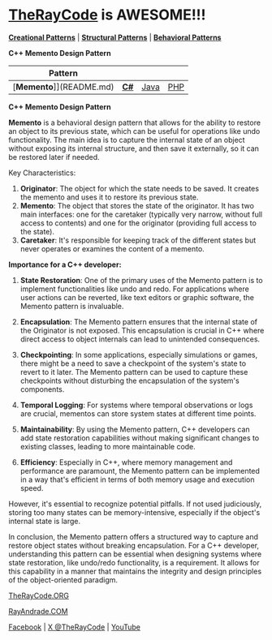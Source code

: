 # [TheRayCode](../../../README.md) is AWESOME!!!

**[Creational Patterns](../../Creational/README.md)** | **[Structural Patterns](../../Structural/README.md)** | **[Behavioral Patterns](../README.md)**

**C++ Memento Design Pattern**

|Pattern|   |   |   |
|---|---|---|---|
| [**Memento**]](README.md) | [**C#**](../../../Csharp/Behavioral/Memento/README.md) | [Java](../../../Java/Behavioral/Memento/README.md) | [PHP](../../../PHP/Behavioral/Memento/README.md) |

**C++ Memento Design Pattern**

**Memento** is a behavioral design pattern that allows for the ability to restore an object to its previous state, which can be useful for operations like undo functionality. The main idea is to capture the internal state of an object without exposing its internal structure, and then save it externally, so it can be restored later if needed.

Key Characteristics:
1. **Originator**: The object for which the state needs to be saved. It creates the memento and uses it to restore its previous state.
2. **Memento**: The object that stores the state of the originator. It has two main interfaces: one for the caretaker (typically very narrow, without full access to contents) and one for the originator (providing full access to the state).
3. **Caretaker**: It's responsible for keeping track of the different states but never operates or examines the content of a memento.

**Importance for a C++ developer:**

1. **State Restoration**: One of the primary uses of the Memento pattern is to implement functionalities like undo and redo. For applications where user actions can be reverted, like text editors or graphic software, the Memento pattern is invaluable.

2. **Encapsulation**: The Memento pattern ensures that the internal state of the Originator is not exposed. This encapsulation is crucial in C++ where direct access to object internals can lead to unintended consequences.

3. **Checkpointing**: In some applications, especially simulations or games, there might be a need to save a checkpoint of the system's state to revert to it later. The Memento pattern can be used to capture these checkpoints without disturbing the encapsulation of the system's components.

4. **Temporal Logging**: For systems where temporal observations or logs are crucial, mementos can store system states at different time points.

5. **Maintainability**: By using the Memento pattern, C++ developers can add state restoration capabilities without making significant changes to existing classes, leading to more maintainable code.

6. **Efficiency**: Especially in C++, where memory management and performance are paramount, the Memento pattern can be implemented in a way that's efficient in terms of both memory usage and execution speed.

However, it's essential to recognize potential pitfalls. If not used judiciously, storing too many states can be memory-intensive, especially if the object's internal state is large.

In conclusion, the Memento pattern offers a structured way to capture and restore object states without breaking encapsulation. For a C++ developer, understanding this pattern can be essential when designing systems where state restoration, like undo/redo functionality, is a requirement. It allows for this capability in a manner that maintains the integrity and design principles of the object-oriented paradigm.

[TheRayCode.ORG](https://www.TheRayCode.org)

[RayAndrade.COM](https://www.RayAndrade.com)

[Facebook](https://www.facebook.com/TheRayCode/) | [X @TheRayCode](https://www.x.com/TheRayCode/) | [YouTube](https://www.youtube.com/TheRayCode/)

